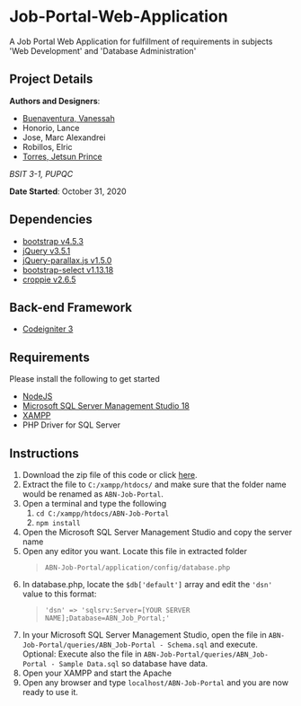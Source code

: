 # Job-Portal-Web-Application

A Job Portal Web Application for fulfillment of requirements in subjects 'Web Development' and 'Database Administration'

## Project Details

**Authors and Designers**: 
* [Buenaventura, Vanessah](https://github.com/Bandroite "Bandroite")
* Honorio, Lance
* Jose, Marc Alexandrei
* Robillos, Elric
* [Torres, Jetsun Prince](https://github.com/PrensDev "PrensDev")

*BSIT 3-1, PUPQC*

**Date Started**: October 31, 2020

## Dependencies
* [bootstrap v4.5.3](https://getbootstrap.com/docs/4.5/getting-started/introduction/ "Bootstrap v4.5")
* [jQuery v3.5.1](https://jquery.com/ "jQuery v3.5.1")
* [jQuery-parallax.js v1.5.0](https://pixelcog.github.io/parallax.js/ "jQuery-parallax.js v1.5.0")
* [bootstrap-select v1.13.18](https://developer.snapappointments.com/bootstrap-select/ "bootstrap-select v1.13.18")
* [croppie v2.6.5](https://foliotek.github.io/Croppie/ "croppie v2.6.5")

## Back-end Framework
* [Codeigniter 3](https://codeigniter.com/userguide3/index.html "Codeigniter 3")

## Requirements
Please install the following to get started
* [NodeJS](nodejs.org "Click here to go to NodeJS download website.")
* [Microsoft SQL Server Management Studio 18](https://docs.microsoft.com/en-us/sql/ssms/download-sql-server-management-studio-ssms?view=sql-server-ver15 "Click here to go to Microsoft SQL Server Management Studio 18 download website")
* [XAMPP](https://www.apachefriends.org/download.html "Click here to go to XAMPP download website")
* PHP Driver for SQL Server

## Instructions
1. Download the zip file of this code or click [here](https://github.com/PrensDev/ABN-Job-Portal/archive/main.zip).
2. Extract the file to `C:/xampp/htdocs/` and make sure that the folder name would be renamed as `ABN-Job-Portal`.
3. Open a terminal and type the following
    1. `cd C:/xampp/htdocs/ABN-Job-Portal`
    2. `npm install`
4. Open the Microsoft SQL Server Management Studio and copy the server name
5. Open any editor you want. Locate this file in extracted folder
    > `ABN-Job-Portal/application/config/database.php`
6. In database.php, locate the `$db['default']` array and edit the `'dsn'` value to this format:
    > `'dsn' => 'sqlsrv:Server=[YOUR SERVER NAME];Database=ABN_Job_Portal;'`
7. In your Microsoft SQL Server Management Studio, open the file in `ABN-Job-Portal/queries/ABN_Job-Portal - Schema.sql` and execute. Optional: Execute also the file in `ABN-Job-Portal/queries/ABN_Job-Portal - Sample Data.sql` so  database have data.
8. Open your XAMPP and start the Apache
9. Open any browser and type `localhost/ABN-Job-Portal` and you are now ready to use it.